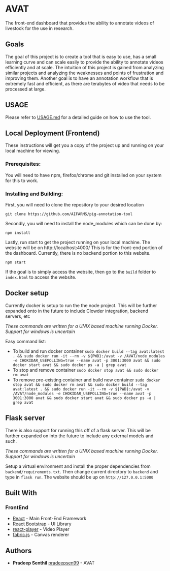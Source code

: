 # AVAT

The front-end dashboard that provides the ability to annotate videos of livestock for the use in research.

## Goals
The goal of this project is to create a tool that is easy to use, has a small learning curve and can scale easily to provide the ability to annotate videos efficiently and at scale. The intuition of this project is gained from analyzing similar projects and analyzing the weaknesses and points of frustration and improving them. Another goal is to have an annotation workflow that is extremely fast and efficient, as there are terabytes of video that needs to be processed at large. 

## USAGE
Please refer to [USAGE.md](https://github.com/AIFARMS/AVAT/blob/master/USAGE.md) for a detailed guide on how to use the tool.

## Local Deployment (Frontend)

These instructions will get you a copy of the project up and running on your local machine for viewing. 

### Prerequisites:

You will need to have npm, firefox/chrome and git installed on your system for this to work. 

### Installing and Building:

First, you will need to clone the repository to your desired location

```
git clone https://github.com/AIFARMS/pig-annotation-tool
```

Secondly, you will need to install the node_modules which can be done by:
```
npm install
```
Lastly, run start to get the project running on your local machine. The website will be on http://localhost:4000/ 
This is for the front-end portion of the dashboard. Currently, there is no backend portion to this website.
```
npm start
```

If the goal is to simply access the website, then go to the ```build``` folder to ```index.html``` to access the website. 

## Docker setup

Currently docker is setup to run the the node project. This will be further expanded onto in the future to include Clowder integration, backend servers, etc

*These commands are written for a UNIX based machine running Docker. Support for windows is uncertain*

Easy command list:
-  To build and run docker container
```sudo docker build --tag avat:latest . && sudo docker run -it --rm -v ${PWD}:/avat -v /AVAT/node_modules -e CHOKIDAR_USEPOLLING=true --name avat -p 3001:3000 avat && sudo docker start avat && sudo docker ps -a | grep avat```
- To stop and remove container
```sudo docker stop avat && sudo docker rm avat```
- To remove pre-existing container and build new container
```sudo docker stop avat && sudo docker rm avat && sudo docker build --tag avat:latest . && sudo docker run -it --rm -v ${PWD}:/avat -v /AVAT/node_modules -e CHOKIDAR_USEPOLLING=true --name avat -p 3001:3000 avat && sudo docker start avat && sudo docker ps -a | grep avat```

## Flask server

There is also support for running this off of a flask server. This will be further expanded on into the future to include any external models and such. 

*These commands are written for a UNIX based machine running Docker. Support for windows is uncertain*

Setup a virtual environment and install the proper dependencies from ```backend/requirements.txt```. Then change current directory to ```backend``` and type in ```flask run```. The website should be up on ```http://127.0.0.1:5000```

## Built With

### FrontEnd
* [React](https://reactjs.org/) - Main Front-End Framework
* [React Bootstrap](https://react-bootstrap.github.io/) - UI Library
* [react-player](https://www.npmjs.com/package/react-player) - Video Player
* [fabric.js](http://fabricjs.com/) - Canvas renderer

## Authors

* **Pradeep Senthil** [pradeepsen99](https://github.com/pradeepsen99) - AVAT
